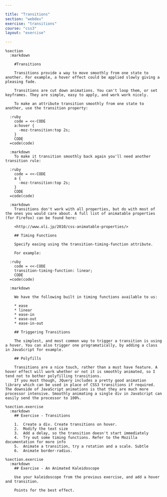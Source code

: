 ```yaml
---

title: "Transitions"
section: "webdev"
exercise: "transitions"
course: "css3"
layout: "exercise"

---
```


    %section
      :markdown

        #Transitions

        Transitions provide a way to move smoothly from one state to another. For example, a hover effect could be applied slowly giving a pleasing fade.

        Transitions are cut down animations. You can't loop them, or set keyframes. They are simple, easy to apply, and work work nicely.

        To make an attribute transition smoothly from one state to another, use the transition property:

      :ruby
        code = <<-CODE
        a:hover {
          -moz-transition:top 2s;
        }
        CODE
      =code(code)

      :markdown
        To make it transition smoothly back again you'll need another transition rule:

      :ruby
        code = <<-CODE
        a {
          -moz-transition:top 2s;
        }
        CODE
      =code(code)

      :markdown
        Transitions don't work with all properties, but do with most of the ones you would care about. A full list of animatable properties (for Firefox) can be found here:

        <http://www.oli.jp/2010/css-animatable-properties/>

        ## Timing Functions

        Specify easing using the transition-timing-function attribute.

        For example:

      :ruby
        code = <<-CODE
        transition-timing-function: linear;
        CODE
      =code(code)

      :markdown

        We have the following built in timing functions available to us:

        * ease
        * linear
        * ease-in
        * ease-out
        * ease-in-out

        ## Triggering Transitions

        The simplest, and most common way to trigger a transition is using a hover. You can also trigger one programatically, by adding a class in JavaScript for example.

        ## Polyfills

        Transitions are a nice touch, rather than a must have feature. A hover effect will work whether or not it is smoothly animated, so I tend not to bother polyfilling transitions.
        If you must though, JQuery includes a pretty good animation library which can be used in place of CSS3 transitions if required. The downside of JavaScript animations is that they are much more processor intensive. Smoothly animating a single div in JavaScript can easily send the processor to 100%.

    %section.exercise
      :markdown
        ## Exercise - Transitions

        1.  Create a div. Create transitions on hover.
        2.  Modify the text size
        3.  Add a delay, so the transition doesn't start immediately
        4.  Try out some timing functions. Refer to the Mozilla documentation for more info
        5.  Animate a transition, try a rotation and a scale. Subtle
        6.  Animate border-radius.

    %section.exercise
      :markdown
        ## Exercise - An Animated Kaleidoscope

        Use your kaleidoscope from the previous exercise, and add a hover and transition.

        Points for the best effect.
